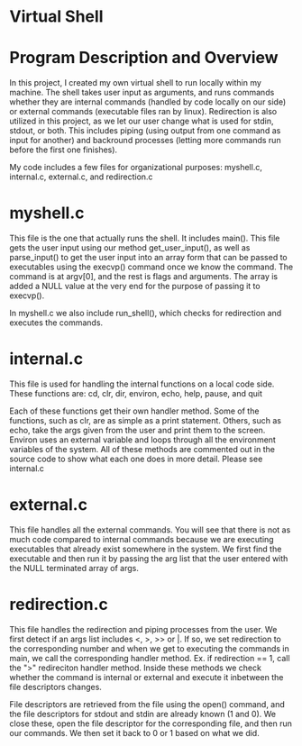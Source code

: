 # Virtual Shell

# Program Description and Overview

In this project, I created my own virtual shell to run locally within my machine. The shell takes user input as arguments, and runs commands whether they are internal commands (handled by code locally on our side) or external commands (executable files ran by linux). Redirection is also utilized in this project, as we let our user change what is used for stdin, stdout, or both. This includes piping (using output from one command as input for another) and backround processes (letting more commands run before the first one finishes).

My code includes a few files for organizational purposes: myshell.c, internal.c, external.c, and redirection.c

# myshell.c

This file is the one that actually runs the shell. It includes main(). This file gets the user input using our method get_user_input(), as well as parse_input() to get the user input into an array form that can be passed to executables using the execvp() command once we know the command. The command is at argv[0], and the rest is flags and arguments. The array is added a NULL value at the very end for the purpose of passing it to execvp().

In myshell.c we also include run_shell(), which checks for redirection and executes the commands.


# internal.c

This file is used for handling the internal functions on a local code side. These functions are: 
			cd, clr, dir, environ, echo, help, pause, and quit

Each of these functions get their own handler method. Some of the functions, such as clr, are as simple as a print statement. Others, such as echo, take the args given from the user and print them to the screen. Environ uses an external variable and loops through all the environment variables of the system. All of these methods are commented out in the source code to show what each one does in more detail. Please see internal.c


# external.c

This file handles all the external commands. You will see that there is not as much code compared to internal commands because we are executing executables that already exist somewhere in the system. We first find the executable and then run it by passing the arg list that the user entered with the NULL terminated array of args.


# redirection.c

This file handles the redirection and piping processes from the user. We first detect if an args list includes <, >, >> or |. If so, we set redirection to the corresponding number and when we get to executing the commands in main, we call the corresponding handler method. Ex. if redirection == 1, call the ">" redireciton handler method. Inside these methods we check whether the command is internal or external and execute it inbetween the file descriptors changes.

File descriptors are retrieved from the file using the open() command, and the file descriptors for stdout and stdin are already known (1 and 0). We close these, open the file descriptor for the corresponding file, and then run our commands. We then set it back to 0 or 1 based on what we did.

